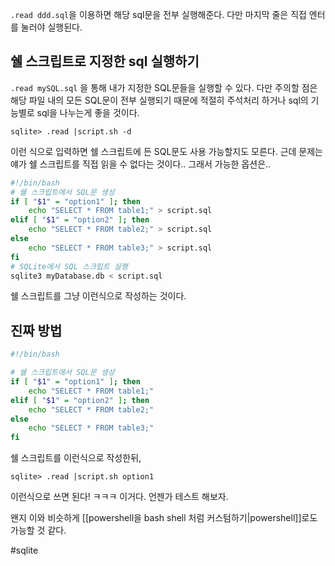 `.read ddd.sql`을 이용하면 해당 sql문을 전부 실행해준다. 다만 마지막 줄은 직접 엔터를 눌러야 실행된다.

## 쉘 스크립트로 지정한 sql 실행하기
`.read mySQL.sql` 을 통해 내가 지정한 SQL문들을 실행할 수 있다. 다만 주의할 점은 해당 파일 내의 모든 SQL문이 전부 실행되기 때문에 적절히 주석처리 하거나 sql의 기능별로 sql을 나누는게 좋을 것이다.
```sqlite
sqlite> .read |script.sh -d
```
이런 식으로 입력하면 쉘 스크립트에 든 SQL문도 사용 가능할지도 모른다.
근데 문제는 얘가 쉘 스크립트를 직접 읽을 수 없다는 것이다.. 그래서 가능한 옵션은.. 
```bash
#!/bin/bash
# 쉘 스크립트에서 SQL문 생성
if [ "$1" = "option1" ]; then
    echo "SELECT * FROM table1;" > script.sql
elif [ "$1" = "option2" ]; then
    echo "SELECT * FROM table2;" > script.sql
else
    echo "SELECT * FROM table3;" > script.sql
fi
# SQLite에서 SQL 스크립트 실행
sqlite3 myDatabase.db < script.sql
```
쉘 스크립트를 그냥 이런식으로 작성하는 것이다.

## 진짜 방법
```bash
#!/bin/bash

# 쉘 스크립트에서 SQL문 생성
if [ "$1" = "option1" ]; then
    echo "SELECT * FROM table1;"
elif [ "$1" = "option2" ]; then
    echo "SELECT * FROM table2;"
else
    echo "SELECT * FROM table3;"
fi
```
쉘 스크립트를 이런식으로 작성한뒤,

```sqlite
sqlite> .read |script.sh option1
```
이런식으로 쓰면 된다! ㅋㅋㅋ 이거다. 언젠가 테스트 해보자.

왠지 이와 비슷하게 [[powershell을 bash shell 처럼 커스텀하기|powershell]]로도 가능할 것 같다.

#sqlite